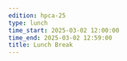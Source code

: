```yaml
---
edition: hpca-25
type: lunch
time_start: 2025-03-02 12:00:00
time_end: 2025-03-02 12:59:00
title: Lunch Break
---
```


 

